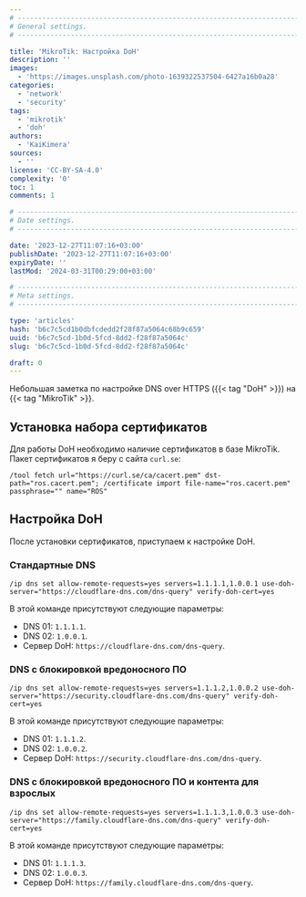 ```yaml
---
# -------------------------------------------------------------------------------------------------------------------- #
# General settings.
# -------------------------------------------------------------------------------------------------------------------- #

title: 'MikroTik: Настройка DoH'
description: ''
images:
  - 'https://images.unsplash.com/photo-1639322537504-6427a16b0a28'
categories:
  - 'network'
  - 'security'
tags:
  - 'mikrotik'
  - 'doh'
authors:
  - 'KaiKimera'
sources:
  - ''
license: 'CC-BY-SA-4.0'
complexity: '0'
toc: 1
comments: 1

# -------------------------------------------------------------------------------------------------------------------- #
# Date settings.
# -------------------------------------------------------------------------------------------------------------------- #

date: '2023-12-27T11:07:16+03:00'
publishDate: '2023-12-27T11:07:16+03:00'
expiryDate: ''
lastMod: '2024-03-31T00:29:00+03:00'

# -------------------------------------------------------------------------------------------------------------------- #
# Meta settings.
# -------------------------------------------------------------------------------------------------------------------- #

type: 'articles'
hash: 'b6c7c5cd1b0dbfcdedd2f28f87a5064c68b9c659'
uuid: 'b6c7c5cd-1b0d-5fcd-8dd2-f28f87a5064c'
slug: 'b6c7c5cd-1b0d-5fcd-8dd2-f28f87a5064c'

draft: 0
---
```


Небольшая заметка по настройке DNS over HTTPS ({{< tag "DoH" >}}) на {{< tag "MikroTik" >}}.

<!--more-->

## Установка набора сертификатов

Для работы DoH необходимо наличие сертификатов в базе MikroTik. Пакет сертификатов я беру с сайта `curl.se`:

```routeros
/tool fetch url="https://curl.se/ca/cacert.pem" dst-path="ros.cacert.pem"; /certificate import file-name="ros.cacert.pem" passphrase="" name="ROS"
```

## Настройка DoH

После установки сертификатов, приступаем к настройке DoH.

### Стандартные DNS

```routeros
/ip dns set allow-remote-requests=yes servers=1.1.1.1,1.0.0.1 use-doh-server="https://cloudflare-dns.com/dns-query" verify-doh-cert=yes
```

В этой команде присутствуют следующие параметры:

- DNS 01: `1.1.1.1`.
- DNS 02: `1.0.0.1`.
- Сервер DoH: `https://cloudflare-dns.com/dns-query`.

### DNS с блокировкой вредоносного ПО

```routeros
/ip dns set allow-remote-requests=yes servers=1.1.1.2,1.0.0.2 use-doh-server="https://security.cloudflare-dns.com/dns-query" verify-doh-cert=yes
```

В этой команде присутствуют следующие параметры:

- DNS 01: `1.1.1.2`.
- DNS 02: `1.0.0.2`.
- Сервер DoH: `https://security.cloudflare-dns.com/dns-query`.

### DNS с блокировкой вредоносного ПО и контента для взрослых

```routeros
/ip dns set allow-remote-requests=yes servers=1.1.1.3,1.0.0.3 use-doh-server="https://family.cloudflare-dns.com/dns-query" verify-doh-cert=yes
```

В этой команде присутствуют следующие параметры:

- DNS 01: `1.1.1.3`.
- DNS 02: `1.0.0.3`.
- Сервер DoH: `https://family.cloudflare-dns.com/dns-query`.
